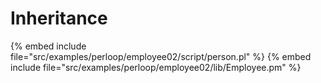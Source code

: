 # Inheritance



{% embed include file="src/examples/perloop/employee02/script/person.pl" %}
{% embed include file="src/examples/perloop/employee02/lib/Employee.pm" %}
